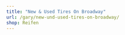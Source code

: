 ```yaml
---
title: "New & Used Tires On Broadway"
url: /gary/new-und-used-tires-on-broadway/
shop: Reifen
---
```

